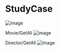 # StudyCase

![image](https://user-images.githubusercontent.com/51646136/136670958-f09f01d6-e3f9-46a7-b840-a8efabe18043.png)

Movie/GetAll
![image](https://user-images.githubusercontent.com/51646136/136670981-ba2d33c7-b101-4a5b-b950-9e5473952ddf.png)

Director/GetAll
![image](https://user-images.githubusercontent.com/51646136/136670994-3a2d408a-3400-48c2-a59d-d2bd905accf0.png)
